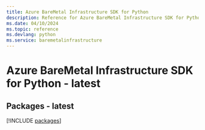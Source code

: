 ```yaml
---
title: Azure BareMetal Infrastructure SDK for Python
description: Reference for Azure BareMetal Infrastructure SDK for Python
ms.date: 04/10/2024
ms.topic: reference
ms.devlang: python
ms.service: baremetalinfrastructure
---
```

# Azure BareMetal Infrastructure SDK for Python - latest
## Packages - latest
[!INCLUDE [packages](baremetal-infrastructure-index.md)]